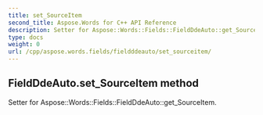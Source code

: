 ```yaml
---
title: set_SourceItem
second_title: Aspose.Words for C++ API Reference
description: Setter for Aspose::Words::Fields::FieldDdeAuto::get_SourceItem. 
type: docs
weight: 0
url: /cpp/aspose.words.fields/fieldddeauto/set_sourceitem/
---
```

## FieldDdeAuto.set_SourceItem method


Setter for Aspose::Words::Fields::FieldDdeAuto::get_SourceItem. 

